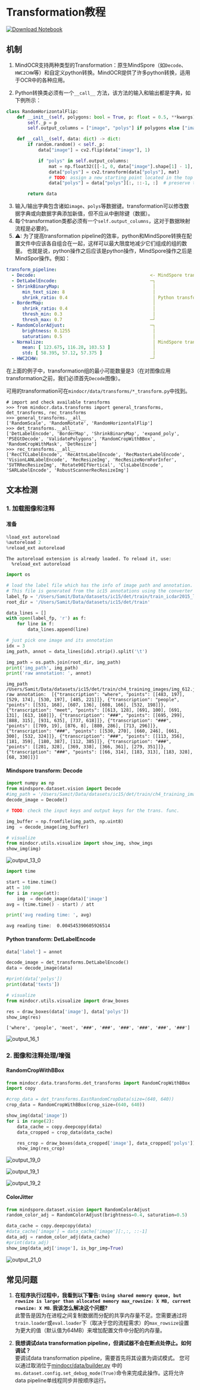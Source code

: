# Transformation教程

[![Download Notebook](https://mindspore-website.obs.cn-north-4.myhuaweicloud.com/website-images/r1.8/resource/_static/logo_notebook.png)](https://download.mindspore.cn/toolkits/mindocr/tutorials/transform_tutorial.ipynb)&emsp;

## 机制

1. MindOCR支持两种类型的Transformation：原生MindSpore（如`Decode`、`HWC2CHW`等）和自定义python转换。MindOCR提供了许多python转换，适用于OCR中的各种应用。

2. Python转换类必须有一个`__call__` 方法，该方法的输入和输出都是字典，如下例所示：


```python
class RandomHorizontalFlip:
    def __init__(self, polygons: bool = True, p: float = 0.5, **kwargs):
        self._p = p
        self.output_columns = ["image", "polys"] if polygons else ["image"]

    def __call__(self, data: dict) -> dict:
        if random.random() < self._p:
            data["image"] = cv2.flip(data["image"], 1)

            if "polys" in self.output_columns:
                mat = np.float32([[-1, 0, data["image"].shape[1] - 1], [0, 1, 0]])
                data["polys"] = cv2.transform(data["polys"], mat)
                # TODO: assign a new starting point located in the top left
                data["polys"] = data["polys"][:, ::-1, :]  # preserve the original order (e.g. clockwise)

        return data
```
3. 输入/输出字典包含诸如`image`、`polys`等数据键。transformation可以修改数据字典或向数据字典添加新值，但不应从中删除键（数据）。
4. 每个transformation类都必须有一个`self.output_columns`，这对于数据映射流程是必要的。
5. ⚠: 为了提高transformation pipeline的效率，python和MindSpore转换在配置文件中应该各自组合在一起，这样可以最大限度地减少它们组成的组的数量。
也就是说，python操作之后应该是python操作，MindSpore操作之后是MindSpor操作。例如：

```yaml
transform_pipeline:
  - Decode:                                           <- MindSpore transformation
  - DetLabelEncode:                                   ─┐
  - ShrinkBinaryMap:                                   │
      min_text_size: 8                                 │
      shrink_ratio: 0.4                                │ Python transformations
  - BorderMap:                                         │
      shrink_ratio: 0.4                                │
      thresh_min: 0.3                                  │
      thresh_max: 0.7                                 ─┘
  - RandomColorAdjust:                                ─┐
      brightness: 0.1255                               │
      saturation: 0.5                                  │
  - Normalize:                                         │ MindSpore transformations
      mean: [ 123.675, 116.28, 103.53 ]                │
      std: [ 58.395, 57.12, 57.375 ]                   │
  - HWC2CHW:                                          ─┘
```
在上面的例子中，transformation组的最小可能数量是3（在对图像应用transformation之前，我们必须首先`Decode`图像）。

可用的transformation可在`mindocr/data/transforms/*_transform.py`中找到。

```shell
# import and check available transforms
>>> from mindocr.data.transforms import general_transforms, det_transforms, rec_transforms
>>> general_transforms.__all__
['RandomScale', 'RandomRotate', 'RandomHorizontalFlip']
>>> det_transforms.__all__
['DetLabelEncode', 'BorderMap', 'ShrinkBinaryMap', 'expand_poly', 'PSEGtDecode', 'ValidatePolygons', 'RandomCropWithBBox', 'RandomCropWithMask', 'DetResize']
>>> rec_transforms.__all__
['RecCTCLabelEncode', 'RecAttnLabelEncode', 'RecMasterLabelEncode', 'VisionLANLabelEncode', 'RecResizeImg', 'RecResizeNormForInfer', 'SVTRRecResizeImg', 'Rotate90IfVertical', 'ClsLabelEncode', 'SARLabelEncode', 'RobustScannerRecResizeImg']
```

## 文本检测

### 1. 加载图像和注释

#### 准备


```python
%load_ext autoreload
%autoreload 2
%reload_ext autoreload
```

    The autoreload extension is already loaded. To reload it, use:
      %reload_ext autoreload



```python
import os

# load the label file which has the info of image path and annotation.
# This file is generated from the ic15 annotations using the converter script.
label_fp = '/Users/Samit/Data/datasets/ic15/det/train/train_icdar2015_label.txt'
root_dir = '/Users/Samit/Data/datasets/ic15/det/train'

data_lines = []
with open(label_fp, 'r') as f:
    for line in f:
        data_lines.append(line)

# just pick one image and its annotation
idx = 3
img_path, annot = data_lines[idx].strip().split('\t')

img_path = os.path.join(root_dir, img_path)
print('img_path', img_path)
print('raw annotation: ', annot)


```

    img_path /Users/Samit/Data/datasets/ic15/det/train/ch4_training_images/img_612.jpg
    raw annotation:  [{"transcription": "where", "points": [[483, 197], [529, 174], [530, 197], [485, 221]]}, {"transcription": "people", "points": [[531, 168], [607, 136], [608, 166], [532, 198]]}, {"transcription": "meet", "points": [[613, 128], [691, 100], [691, 131], [613, 160]]}, {"transcription": "###", "points": [[695, 299], [888, 315], [931, 635], [737, 618]]}, {"transcription": "###", "points": [[709, 19], [876, 8], [880, 286], [713, 296]]}, {"transcription": "###", "points": [[530, 270], [660, 246], [661, 300], [532, 324]]}, {"transcription": "###", "points": [[113, 356], [181, 359], [180, 387], [112, 385]]}, {"transcription": "###", "points": [[281, 328], [369, 338], [366, 361], [279, 351]]}, {"transcription": "###", "points": [[66, 314], [183, 313], [183, 328], [68, 330]]}]


#### Mindspore transform: Decode


```python
import numpy as np
from mindspore.dataset.vision import Decode
#img_path = '/Users/Samit/Data/datasets/ic15/det/train/ch4_training_images/img_1.jpg'
decode_image = Decode()

# TODO: check the input keys and output keys for the trans. func.

img_buffer = np.fromfile(img_path, np.uint8)
img  = decode_image(img_buffer)

# visualize
from mindocr.utils.visualize import show_img, show_imgs
show_img(img)
```


![output_13_0](https://user-images.githubusercontent.com/20376974/228160967-262e9fe3-1118-49b2-b269-156e44761edf.png)



```python
import time

start = time.time()
att = 100
for i in range(att):
    img  = decode_image(data)['image']
avg = (time.time() - start) / att

print('avg reading time: ', avg)
```

    avg reading time:  0.004545390605926514


#### Python transform: DetLabelEncode


```python
data['label'] = annot

decode_image = det_transforms.DetLabelEncode()
data = decode_image(data)

#print(data['polys'])
print(data['texts'])

# visualize
from mindocr.utils.visualize import draw_boxes

res = draw_boxes(data['image'], data['polys'])
show_img(res)

```

    ['where', 'people', 'meet', '###', '###', '###', '###', '###', '###']



![output_16_1](https://user-images.githubusercontent.com/20376974/228161131-c11209d1-f3f0-4a8c-a763-b72d729a4084.png)


### 2. 图像和注释处理/增强

#### RandomCropWithBBox


```python
from mindocr.data.transforms.det_transforms import RandomCropWithBBox
import copy

#crop_data = det_transforms.EastRandomCropData(size=(640, 640))
crop_data = RandomCropWithBBox(crop_size=(640, 640))

show_img(data['image'])
for i in range(2):
    data_cache = copy.deepcopy(data)
    data_cropped = crop_data(data_cache)

    res_crop = draw_boxes(data_cropped['image'], data_cropped['polys'])
    show_img(res_crop)
```


![output_19_0](https://user-images.githubusercontent.com/20376974/228161220-c56ebd8d-37a0-48a8-9746-3c8da0eaddbb.png)



![output_19_1](https://user-images.githubusercontent.com/20376974/228161306-8359d0b5-f77d-4ec6-8192-fecdaa4c8a1e.png)



![output_19_2](https://user-images.githubusercontent.com/20376974/228161334-8232f0ac-7ca0-49d6-b15a-45b58cb80003.png)


#### ColorJitter


```python
from mindspore.dataset.vision import RandomColorAdjust
random_color_adj = RandomColorAdjust(brightness=0.4, saturation=0.5)

data_cache = copy.deepcopy(data)
#data_cache['image'] = data_cache['image'][:,:, ::-1]
data_adj = random_color_adj(data_cache)
#print(data_adj)
show_img(data_adj['image'], is_bgr_img=True)
```


![output_21_0](https://user-images.githubusercontent.com/20376974/228161397-c64faae6-b4a2-41ff-9531-5bced781fd9d.png)


## 常见问题
1. **在程序执行过程中，我看到以下警告: `Using shared memory queue, but rowsize is larger than allocated
memory max_rowsize: X MB, current rowsize: X MB`. 我该怎么解决这个问题?**</br>
此警告是因为在进程之间复制数据而分配的共享内存量不足。您需要通过将`train.loader`或`eval.loader`下（取决于您的流程需求）的`max_rowsize`设置为更大的值（默认值为64MB）来增加配置文件中分配的内存量。

2. **我想调试data transformation pipeline，但调试器不会在断点处停止。如何调试？**</br>
要调试data transformation pipeline，需要首先将其设置为调试模式。 您可以通过取消位于[mindocr/data/builder.py](https://github.com/mindspore-lab/mindocr/blob/main/mindocr/data/builder.py)
中的`ms.dataset.config.set_debug_mode(True)`命令来完成此操作。这将允许data pipeline单线程同步并按顺序运行。
